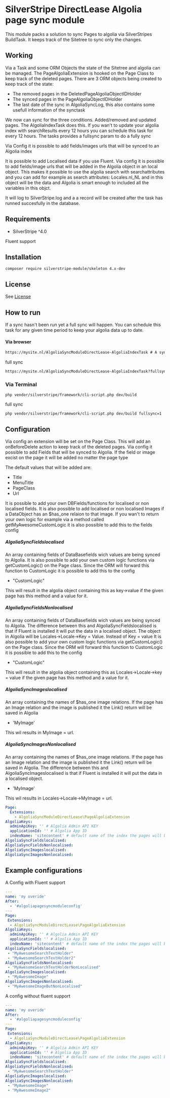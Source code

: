 # SilverStripe DirectLease Algolia page sync module

This module packs a solution to sync Pages to algolia via SilverStripes BuildTask.
It keeps track of the Sitetree to sync only the changes.

## Working
Via a Task and some ORM Objects the state of the Sitetree and algolia can be managed.
The PageAlgoliaExtension is hooked on the Page Class to keep track of the deleted pages.
There are 3 ORM objects being created to keep track of the state:
* The removed pages in the DeletedPageAlgoliaObjectIDHolder
* The synced pages in the PageAlgoliaObjectIDHolder
* The last date of the sync in AlgoliaSyncLog, this also contains some usefull information of the synctask

We now can sync for the three conditions.
Added/removed and updated pages. 
The AlgoliaIndexTask does this. 
If you wan't to update your algolia index with searchResults every 12 hours you can schedule this task for every 12 hours. 
The tasks provides a fullsync param to do a fully sync 

Via Config it is possible to add fields/images urls that will be synced to an Algolia index

It is possible to add Localised data if you use Fluent. Via config it is possible to add fields/image urls that will be added in the Algolia object in an local object. This makes it possible to use the algolia search with searchattributes and you can add for example as search attributes: Locales.nl_NL and in this object will be the data and Algolia is smart enough to included all the variables in this objct.

It will log to SilverStripe.log and a a record will be created after the task has runned succesfully in the database.

## Requirements

* SilverStripe ^4.0

Fluent support


## Installation

```
composer require silverstripe-module/skeleton 4.x-dev
```


## License
See [License](license)

## How to run
If a sync hasn't been run yet a full sync will happen. You can schedule this task for any given time period to keep your algolia data up to date.
#### Via browser
```markdown
https://mysite.nl/AlgoliaSyncModuleDirectLease-AlgoliaIndexTask # A sync that only pushed the changes
```
full sync
```markdown
https://mysite.nl/AlgoliaSyncModuleDirectLease-AlgoliaIndexTask?fullsync=1 # For a full sync
```
### Via Terminal
```shell
php vendor/silverstripe/framework/cli-script.php dev/build 
```
full sync
```shell
php vendor/silverstripe/framework/cli-script.php dev/build fullsync=1
```

## Configuration
Via config an extension will be set on the Page Class. This will add an onBeforeDelete action to keep track of the deleted pages.
Via config it possible to add Fields that will be synced to Algolia. If the field or image excist on the page it will be added no matter the page type

The default values that will be added are:
* Title
* MenuTitle
* PageClass
* Url

It is possible to add your own DBFields/functions for localised or non localised fields. It is also possible to add localised or non localised Images if a DataObject has an $has_one relaion to that image. If you wan't to return your own logic for example via a method called getMyAwesomeCustomLogic it is also possible to add this to the fields config

##### AlgoliaSyncFieldslocalised
An array containing fields of DataBasefields wich values are being synced to Algolia. It is also possible to add your own custom logic functions via getCustomLogic() on the Page class. Since the ORM will forward this function to CustomLogic it is possible to add this to the config
- "CustomLogic" 

This will result in the algolia object containing this as key->value if the given page has this method and a value for it.

##### AlgoliaSyncFieldsNonlocalised
An array containing fields of DataBasefields wich values are being synced to Algolia. The difference between this and AlgoliaSyncFieldslocalised is that if Fluent is installed it will put the data in a localised object. The object in Algolia will be Locales->Locale->Key = Value. Instead of Key = value It is also possible to add your own custom logic functions via getCustomLogic() on the Page class. Since the ORM will forward this function to CustomLogic it is possible to add this to the config
- "CustomLogic" 

This will result in the algolia object containing this as Locales->Locale->key = value if the given page has this method and a value for it.

##### AlgoliaSyncImageslocalised
An array containing the names of $has_one image relations. If the page has an Image relation and the image is published it the Link() return will be saved in Algolia
- 'MyImage'

This wil results in MyImage = url.

##### AlgoliaSyncImagesNonlocalised
An array containing the names of $has_one image relations. If the page has an Image relation and the image is published it the Link() return will be saved in Algolia. The difference between this and AlgoliaSyncImageslocalised is that if Fluent is installed it will put the data in a localised object.

- 'MyImage'

This wil results in Locales->Locale->MyImage = url.

```yaml
Page:
  Extensions:
    - AlgoliaSyncModuleDirectLease\PageAlgoliaExtension
AlgoliaKeys:
  adminApiKey: '' # Algolia Admin API KEY
  applicationId: '' # Algolia App ID
  indexName: 'sitecontent' # default name of the index the pages will be synced in 
AlgoliaSyncFieldslocalised:
AlgoliaSyncFieldsNonlocalised:
AlgoliaSyncImageslocalised:
AlgoliaSyncImagesNonlocalised:
```


## Example configurations
A Config with Fluent support 
```yaml
---
name: 'my overide'
After:
  - '#algoliapagesyncmoduleconfig'
---
Page:
 Extensions:
  - AlgoliaSyncModuleDirectLease\PageAlgoliaExtension
AlgoliaKeys:
  adminApiKey: '' # Algolia Admin API KEY
  applicationId: '' # Algolia App ID
  indexName: 'sitecontent' # default name of the index the pages will be synced in 
AlgoliaSyncFieldslocalised:
 - "MyAwesomeSearchTextHolder"
 - "MyAwesomeSearchTextHolder2"
AlgoliaSyncFieldsNonlocalised:
 - "MyAwesomeSearchTextHolderNonLocalised"
AlgoliaSyncImageslocalised:
 - "MyAwesomeImage"
AlgoliaSyncImagesNonlocalised:
 - "MyAwesomeImageButNonLocalised"
```
A config without fluent support

```yaml
---
name: 'my overide'
After:
  - '#algoliapagesyncmoduleconfig'
---
Page:
 Extensions:
  - AlgoliaSyncModuleDirectLease\PageAlgoliaExtension
AlgoliaKeys:
  adminApiKey: '' # Algolia Admin API KEY
  applicationId: '' # Algolia App ID
  indexName: 'sitecontent' # default name of the index the pages will be synced in 
AlgoliaSyncFieldslocalised:
AlgoliaSyncFieldsNonlocalised:
 - "MyAwesomeSearchTextHolder"
AlgoliaSyncImageslocalised:
AlgoliaSyncImagesNonlocalised:
 - "MyAwesomeImage"
 - "MyAwesomeImage2"

```
